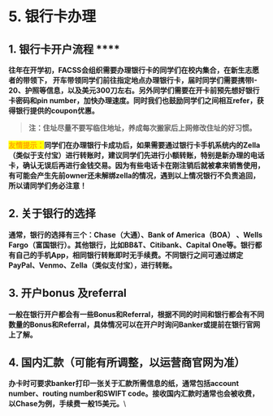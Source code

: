# 5. 银行卡办理

## 1. 银行卡开户流程  **** &#x20;

**往年在开学初，FACSS会组织需要办理银行卡的同学们在校内集合，在新生志愿者的带领下， 开车带领同学们前往指定地点办理银行卡，届时同学们需要携带I-20、护照等信息，以及美元300刀左右。另外同学们需要在开卡前预先想好银行卡密码和pin number，加快办理速度。同时我们也鼓励同学们之间相互refer，获得银行提供的coupon优惠。**

> **注：住址尽量不要写临住地址，养成每次搬家后上网修改住址的好习惯。**

<mark style="color:orange;">**友情提示：**</mark>**同学们在办理银行卡成功后，如果需要通过银行卡手机系统内的Zella（类似于支付宝）进行转账时，建议同学们先进行小额转账，特别是新办理的电话卡，确认无误后再进行金钱交易。因为有些电话卡在刚注销后就被拿来销售使用，有可能会产生先前owner还未解绑zella的情况，遇到以上情况银行不负责追回，所以请同学们务必注意！**

## **2. 关于银行的选择**

**通常，银行的选择有三个：Chase（大通）、Bank of America（BOA） 、Wells Fargo（富国银行）。其他银行，比如BB\&T、Citibank、Capital One等。银行都有自己的手机App，相同银行转账即时无手续费。不同银行之间可通过绑定PayPal、Venmo、Zella（类似支付宝），进行转账。**

## **3. 开户bonus 及referral**

**一般在银行开户都会有一些Bonus和Referral，根据不同的时间和银行都会有不同数量的Bonus和Referral，具体情况可以在开户时询问Banker或提前在银行官网上了解。**

## **4. 国内汇款（可能有所调整，以运营商官网为准）**

&#x20;**办卡时可要求banker打印一张关于汇款所需信息的纸，通常包括account number、routing number和SWIFT code。接收国内汇款时通常也会被收费，以Chase为例，手续费一般15美元。**\

